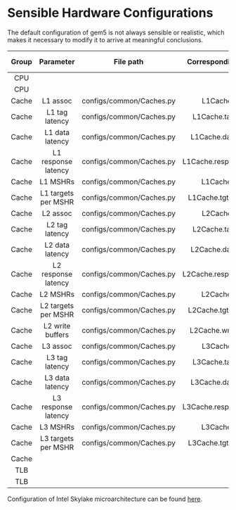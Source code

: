 # Sensible Hardware Configurations

The default configuration of gem5 is not always sensible or realistic, which makes it
necessary to modify it to arrive at meaningful conclusions.

| Group | Parameter | File path | Corresponding variable | Default value | Sensible value(s) |
| :---: | :---: | :---: | :---: | :---: | :---: |
| CPU | | | | | |
| CPU | | | | | |
| Cache | L1 assoc | configs/common/Caches.py | L1Cache.assoc | 2 | 8 |
| Cache | L1 tag latency | configs/common/Caches.py | L1Cache.tag\_latency | 2 | 1 |
| Cache | L1 data latency | configs/common/Caches.py | L1Cache.data\_latency | 2 | 1 |
| Cache | L1 response latency | configs/common/Caches.py | L1Cache.response\_latency | 2 | 1 |
| Cache | L1 MSHRs | configs/common/Caches.py | L1Cache.mshrs | 4 | 16 |
| Cache | L1 targets per MSHR | configs/common/Caches.py | L1Cache.tgts\_per\_mshr | 20 | |
| Cache | L2 assoc | configs/common/Caches.py | L2Cache.assoc | 8 | 4 |
| Cache | L2 tag latency | configs/common/Caches.py | L2Cache.tag\_latency | 20 | 12 |
| Cache | L2 data latency | configs/common/Caches.py | L2Cache.data\_latency | 20 | 12 |
| Cache | L2 response latency | configs/common/Caches.py | L2Cache.response\_latency | 20 | 1 |
| Cache | L2 MSHRs | configs/common/Caches.py | L2Cache.mshrs | 20 | 20 |
| Cache | L2 targets per MSHR | configs/common/Caches.py | L2Cache.tgts\_per\_mshr | 12 | 12 |
| Cache | L2 write buffers | configs/common/Caches.py | L2Cache.write\_buffers | 8 | |
| Cache | L3 assoc | configs/common/Caches.py | L3Cache.assoc | undefined | 16 |
| Cache | L3 tag latency | configs/common/Caches.py | L3Cache.tag\_latency | undefined | 40 |
| Cache | L3 data latency | configs/common/Caches.py | L3Cache.data\_latency | undefined | 40 |
| Cache | L3 response latency | configs/common/Caches.py | L3Cache.response\_latency | undefined | 10 |
| Cache | L3 MSHRs | configs/common/Caches.py | L3Cache.mshrs | undefined | 256 |
| Cache | L3 targets per MSHR | configs/common/Caches.py | L3Cache.tgts\_per\_mshr | undefined | 12 |
| Cache | | | | | |
| TLB | | | | | |
| TLB | | | | | |

Configuration of Intel Skylake microarchitecture can be found [here](https://www.7-cpu.com/cpu/Skylake.html).

